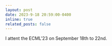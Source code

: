 ```yaml
---
layout: post
date: 2023-9-18 20:59:00-0400
inline: true
related_posts: false
---
```


I attent the ECML'23 on September 18th to 22nd.
